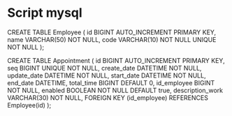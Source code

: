 
# Script mysql

CREATE TABLE Employee (
    id BIGINT AUTO_INCREMENT PRIMARY KEY,
    name VARCHAR(50) NOT NULL,
    code VARCHAR(10) NOT NULL UNIQUE NOT NULL
);

CREATE TABLE Appointment (
    id BIGINT AUTO_INCREMENT PRIMARY KEY,
    seq BIGINT UNIQUE NOT NULL,
    create_date DATETIME NOT NULL,
    update_date DATETIME NOT NULL,
    start_date DATETIME NOT NULL,
    end_date DATETIME,
    total_time BIGINT DEFAULT 0,
    id_employee BIGINT NOT NULL,
    enabled BOOLEAN NOT NULL DEFAULT true,
    description_work VARCHAR(30) NOT NULL,
    FOREIGN KEY (id_employee) REFERENCES Employee(id)
);

